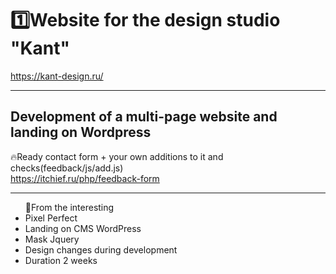 <h1>1️⃣Website for the design studio "Kant"</h1>
<a href="https://kant-design.ru/">https://kant-design.ru/</a>

---

<h2>Development of a multi-page website and landing on Wordpress</h2>
<p>🔥Ready contact form + your own additions to it and checks(feedback/js/add.js) <br> <a href="https://itchief.ru/php/feedback-form">https://itchief.ru/php/feedback-form</a></p>

---

<ul>🔴From the interesting
  <li>Pixel Perfect</li>
  <li>Landing on CMS WordPress</li>
  <li>Mask Jquery</li>
  <li>Design changes during development</li>
  <li>Duration 2 weeks</li>
</ul>

